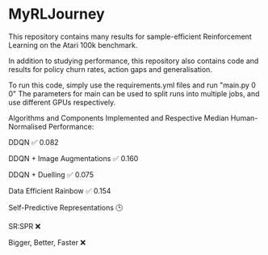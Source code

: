 # MyRLJourney
This repository contains many results for sample-efficient Reinforcement Learning on the Atari 100k benchmark.

In addition to studying performance, this repository also contains code and results for policy churn rates, action gaps and generalisation.

To run this code, simply use the requirements.yml files and run "main.py 0 0"
The parameters for main can be used to split runs into multiple jobs, and use different GPUs respectively.

Algorithms and Components Implemented and Respective Median Human-Normalised Performance:

DDQN :white_check_mark: 0.082

DDQN + Image Augmentations :white_check_mark: 0.160

DDQN + Duelling :white_check_mark: 0.075

Data Efficient Rainbow :white_check_mark: 0.154

Self-Predictive Representations :clock3:

SR:SPR :x:

Bigger, Better, Faster :x:
